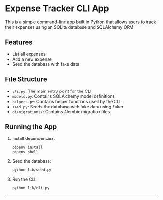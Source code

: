 #  Expense Tracker CLI App

This is a simple command-line app built in Python that allows users to track their expenses using an SQLite database and SQLAlchemy ORM.

## Features

- List all expenses
- Add a new expense
- Seed the database with fake data

## File Structure

- `cli.py`: The main entry point for the CLI.
- `models.py`: Contains SQLAlchemy model definitions.
- `helpers.py`: Contains helper functions used by the CLI.
- `seed.py`: Seeds the database with fake data using Faker.
- `db/migrations/`: Contains Alembic migration files.

## Running the App

1. Install dependencies:
    ```bash
    pipenv install
    pipenv shell
    ```

2. Seed the database:
    ```bash
    python lib/seed.py
    ```

3. Run the CLI:
    ```bash
    python lib/cli.py
    ```

---

